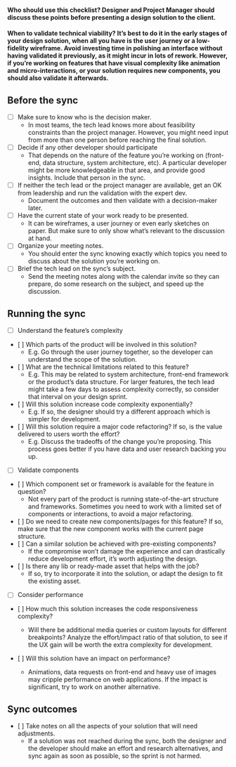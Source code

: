 #### **Who should use this checklist?** Designer and Project Manager should discuss these points before presenting a design solution to the client.

#### **When to validate technical viability?** It’s best to do it in the early stages of your design solution, when all you have is the user journey or a low-fidelity wireframe. Avoid investing time in polishing an interface without having validated it previously, as it might incur in lots of rework. However, if you’re working on features that have visual complexity like animation and micro-interactions, or your solution requires new components, you should also validate it afterwards.

## Before the sync
* [ ] Make sure to know who is the decision maker. 
    * In most teams, the tech lead knows more about feasibility constraints than the project manager. However, you might need input from more than one person before reaching the final solution.
* [ ] Decide if any other developer should participate
    * That depends on the nature of the feature you’re working on (front-end, data structure, system architecture, etc). A particular developer might be more knowledgeable in that area, and provide good insights. Include that person in the sync. 
* [ ] If neither the tech lead or the project manager are available, get an OK from leadership and run the validation with the expert dev. 
    * Document the outcomes and then validate with a decision-maker later. 
* [ ] Have the current state of your work ready to be presented.
    * It can be wireframes, a user journey or even early sketches on paper. But make sure to only show what’s relevant to the discussion at hand.
* [ ] Organize your meeting notes.
    * You should enter the sync knowing exactly which topics you need to discuss about the solution you’re working on.
* [ ] Brief the tech lead on the sync’s subject.
    * Send the meeting notes along with the calendar invite so they can prepare, do some research on the subject, and speed up the discussion.

## Running the sync
* [ ] Understand the feature’s complexity
*    [ ] Which parts of the product will be involved in this solution?
      * E.g. Go through the user journey together, so the developer can understand the scope of the solution.
*    [ ] What are the technical limitations related to this feature?
      * E.g. This may be related to system architecture, front-end framework or the product’s data structure. For larger features, the tech lead might take a few days to assess complexity correctly, so consider that interval on your design sprint.  
*    [ ] Will this solution increase code complexity exponentially?
      * E.g. If so, the designer should try a different approach which is simpler for development.
*    [ ] Will this solution require a major code refactoring? If so, is the value delivered to users worth the effort?
      * E.g. Discuss the tradeoffs of the change you’re proposing. This process goes better if you have data and user research backing you up.

* [ ] Validate components
*    [ ] Which component set or framework is available for the feature in question?
      * Not every part of the product is running state-of-the-art structure and frameworks. Sometimes you need to work with a limited set of components or interactions, to avoid a major refactoring.
*    [ ] Do we need to create new components/pages for this feature? 
If so, make sure that the new component works with the current page structure.
*    [ ] Can a similar solution be achieved with pre-existing components?
      * If the compromise won’t damage the experience and can drastically reduce development effort, it’s worth adjusting the design. 
*    [ ] Is there any lib or ready-made asset that helps with the job?
      * If so, try to incorporate it into the solution, or adapt the design to fit the existing asset.

* [ ] Consider performance
*    [ ] How much this solution increases the code responsiveness complexity?
      * Will there be additional media queries or custom layouts for different breakpoints? Analyze the effort/impact ratio of that solution, to see if the UX gain will be worth the extra complexity for development. 

*    [ ] Will this solution have an impact on performance?
      * Animations, data requests on front-end and heavy use of images may cripple performance on web applications. If the impact is significant, try to work on another alternative. 

## Sync outcomes
*    [ ] Take notes on all the aspects of your solution that will need adjustments. 
      * If a solution was not reached during the sync, both the designer and the developer should make an effort and research alternatives, and sync again as soon as possible, so the sprint is not harmed.
